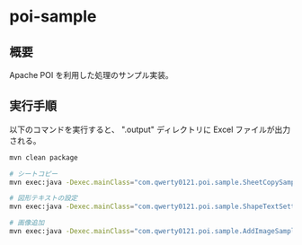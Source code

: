 # poi-sample

## 概要

Apache POI を利用した処理のサンプル実装。

## 実行手順

以下のコマンドを実行すると、 ".output" ディレクトリに Excel ファイルが出力される。

```bash
mvn clean package

# シートコピー
mvn exec:java -Dexec.mainClass="com.qwerty0121.poi.sample.SheetCopySample"

# 図形テキストの設定
mvn exec:java -Dexec.mainClass="com.qwerty0121.poi.sample.ShapeTextSettingSample"

# 画像追加
mvn exec:java -Dexec.mainClass="com.qwerty0121.poi.sample.AddImageSample"
```

